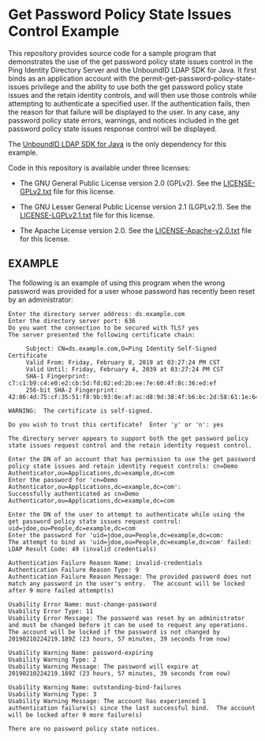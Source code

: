 # Get Password Policy State Issues Control Example

This repository provides source code for a sample program that demonstrates the
use of the get password policy state issues control in the Ping Identity
Directory Server and the UnboundID LDAP SDK for Java. It first binds as an
application account with the permit-get-password-policy-state-issues privilege
and the ability to use both the get password policy state issues and the retain
identity controls, and will then use those controls while attempting to
authenticate a specified user. If the authentication fails, then the reason for
that failure will be displayed to the user. In any case, any password policy
state errors, warnings, and notices included in the get password policy state
issues response control will be displayed.

The [UnboundID LDAP SDK for Java](https://github.com/pingidentity/ldapsdk) is
the only dependency for this example.

Code in this repository is available under three licenses:

* The GNU General Public License version 2.0 (GPLv2).  See the
  [LICENSE-GPLv2.txt](LICENSE-GPLv2.txt) file for this license.

* The GNU Lesser General Public License version 2.1 (LGPLv2.1).  See the
  [LICENSE-LGPLv2.1.txt](LICENSE-LGPLv2.1.txt) file for this license.

* The Apache License version 2.0.  See the
  [LICENSE-Apache-v2.0.txt](LICENSE-Apache-v2.0.txt) file for this license.

## EXAMPLE

The following is an example of using this program when the wrong password was
provided for a user whose password has recently been reset by an administrator:

    Enter the directory server address: ds.example.com
    Enter the directory server port: 636
    Do you want the connection to be secured with TLS? yes
    The server presented the following certificate chain:

         Subject: CN=ds.example.com,O=Ping Identity Self-Signed Certificate
         Valid From: Friday, February 8, 2019 at 03:27:24 PM CST
         Valid Until: Friday, February 4, 2039 at 03:27:24 PM CST
         SHA-1 Fingerprint: c7:c1:b9:c4:e0:e2:cb:5d:fd:02:ed:2b:ee:7e:60:4f:8c:36:ed:ef
         256-bit SHA-2 Fingerprint: 42:86:4d:75:cf:35:51:f8:9b:93:8e:af:ac:d8:9d:38:4f:b6:bc:2d:58:61:1e:64:86:44:fb:26:8f:6e:3b:96

    WARNING:  The certificate is self-signed.

    Do you wish to trust this certificate?  Enter 'y' or 'n': yes

    The directory server appears to support both the get password policy state issues request control and the retain identity request control.

    Enter the DN of an account that has permission to use the get password policy state issues and retain identity request controls: cn=Demo Authenticator,ou=Applications,dc=example,dc=com
    Enter the password for 'cn=Demo Authenticator,ou=Applications,dc=example,dc=com':
    Successfully authenticated as cn=Demo Authenticator,ou=Applications,dc=example,dc=com

    Enter the DN of the user to attempt to authenticate while using the get password policy state issues request control: uid=jdoe,ou=People,dc=example,dc=com
    Enter the password for 'uid=jdoe,ou=People,dc=example,dc=com:
    The attempt to bind as 'uid=jdoe,ou=People,dc=example,dc=com' failed:
    LDAP Result Code: 49 (invalid credentials)

    Authentication Failure Reason Name: invalid-credentials
    Authentication Failure Reason Type: 9
    Authentication Failure Reason Message: The provided password does not match any password in the user's entry.  The account will be locked after 9 more failed attempt(s)

    Usability Error Name: must-change-password
    Usability Error Type: 11
    Usability Error Message: The password was reset by an administrator and must be changed before it can be used to request any operations.  The account will be locked if the password is not changed by 20190210224219.189Z (23 hours, 57 minutes, 39 seconds from now)

    Usability Warning Name: password-expiring
    Usability Warning Type: 2
    Usability Warning Message: The password will expire at 20190210224219.189Z (23 hours, 57 minutes, 39 seconds from now)

    Usability Warning Name: outstanding-bind-failures
    Usability Warning Type: 3
    Usability Warning Message: The account has experienced 1 authentication failure(s) since the last successful bind.  The account will be locked after 9 more failure(s)

    There are no password policy state notices.
